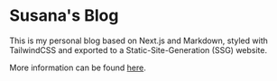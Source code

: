 # Susana's Blog

This is my personal blog based on Next.js and Markdown, styled with TailwindCSS and exported to a Static-Site-Generation (SSG) website.

More information can be found [here](https://github.com/lailo/lailo.ch).
